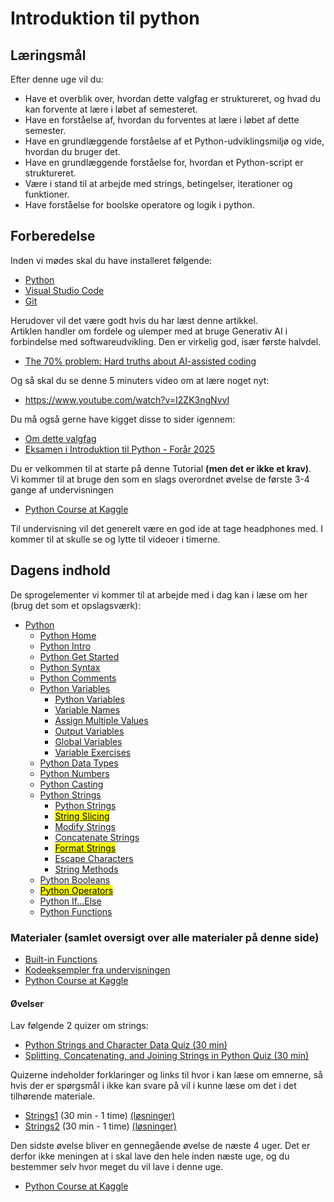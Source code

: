 # Introduktion til python


## Læringsmål

Efter denne uge vil du:

- Have et overblik over, hvordan dette valgfag er struktureret, og hvad du kan forvente at lære i løbet af semesteret.
- Have en forståelse af, hvordan du forventes at lære i løbet af dette semester.
- Have en grundlæggende forståelse af et Python-udviklingsmiljø og vide, hvordan du bruger det.
- Have en grundlæggende forståelse for, hvordan et Python-script er struktureret.
- Være i stand til at arbejde med strings, betingelser, iterationer og funktioner.
- Have forståelse for boolske operatore og logik i python.

## Forberedelse
Inden vi mødes skal du have installeret følgende:    
* [Python](https://www.python.org/downloads/)
* [Visual Studio Code](https://code.visualstudio.com/)
* [Git](https://git-scm.com/downloads)

Herudover vil det være godt hvis du har læst denne artikkel.    
Artiklen handler om fordele og ulemper med at bruge Generativ AI i forbindelse med softwareudvikling. Den er virkelig god, især første halvdel.  

* [The 70% problem: Hard truths about AI-assisted coding](https://addyo.substack.com/p/the-70-problem-hard-truths-about)

Og så skal du se denne 5 minuters video om at lære noget nyt:

* https://www.youtube.com/watch?v=I2ZK3ngNvvI

Du må også gerne have kigget disse to sider igennem:

* [Om dette valgfag](https://github.com/python-elective-kea/IntroPythonSpring2025/blob/main/lessons/about_this_elective.md)
* [Eksamen i Introduktion til Python - Forår 2025](https://github.com/python-elective-kea/IntroPythonSpring2025/blob/main/lessons/exam.md)

Du er velkommen til at starte på denne Tutorial **(men det er ikke et krav)**.    
Vi kommer til at bruge den som en slags overordnet øvelse de første 3-4 gange af undervisningen    
* [Python Course at Kaggle](https://www.kaggle.com/code/colinmorris/hello-python)

Til undervisning vil det generelt være en god ide at tage headphones med. I kommer til at skulle se og lytte til videoer i timerne. 

## Dagens indhold

De sprogelementer vi kommer til at arbejde med i dag kan i læse om her (brug det som et opslagsværk):

- [Python](https://www.w3schools.com/python/default.asp)
  - [Python Home](https://www.w3schools.com/python/default.asp)
  - [Python Intro](https://www.w3schools.com/python/python_intro.asp)
  - [Python Get Started](https://www.w3schools.com/python/python_getstarted.asp)
  - [Python Syntax](https://www.w3schools.com/python/python_syntax.asp)
  - [Python Comments](https://www.w3schools.com/python/python_comments.asp)
  - [Python Variables](https://www.w3schools.com/python/python_variables.asp)
    - [Python Variables](https://www.w3schools.com/python/python_variables.asp)
    - [Variable Names](https://www.w3schools.com/python/python_variables_names.asp)
    - [Assign Multiple Values](https://www.w3schools.com/python/python_variables_multiple.asp)
    - [Output Variables](https://www.w3schools.com/python/python_variables_output.asp)
    - [Global Variables](https://www.w3schools.com/python/python_variables_global.asp)
    - [Variable Exercises](https://www.w3schools.com/python/python_variables_exercises.asp)
  - [Python Data Types](https://www.w3schools.com/python/python_datatypes.asp)
  - [Python Numbers](https://www.w3schools.com/python/python_numbers.asp)
  - [Python Casting](https://www.w3schools.com/python/python_casting.asp)
  - [Python Strings](https://www.w3schools.com/python/python_strings.asp)
    - [Python Strings](https://www.w3schools.com/python/python_strings.asp)
    - [<mark>String Slicing</mark>](https://www.w3schools.com/python/python_strings_slicing.asp)
    - [Modify Strings](https://www.w3schools.com/python/python_strings_modify.asp)
    - [Concatenate Strings](https://www.w3schools.com/python/python_strings_concatenate.asp)
    - [<mark>Format Strings</mark>](https://www.w3schools.com/python/python_strings_format.asp)
    - [Escape Characters](https://www.w3schools.com/python/python_strings_escape.asp)
    - [String Methods](https://www.w3schools.com/python/python_strings_methods.asp)
  - [Python Booleans](https://www.w3schools.com/python/python_booleans.asp)
  - [<mark>Python Operators</mark>](https://www.w3schools.com/python/python_operators.asp)
  - [Python If...Else](https://www.w3schools.com/python/python_conditions.asp)
  - [Python Functions](https://www.w3schools.com/python/python_functions.asp)

### Materialer (samlet oversigt over alle materialer på denne side)

* [Built-in Functions](https://docs.python.org/3/library/functions.html)
* [Kodeeksempler fra undervisningen](../exercises/ses1/)
* [Python Course at Kaggle](https://www.kaggle.com/code/colinmorris/hello-python)

#### Øvelser

Lav følgende 2 quizer om strings: 

* [Python Strings and Character Data Quiz (30 min)](https://realpython.com/quizzes/python-strings/)
* [Splitting, Concatenating, and Joining Strings in Python Quiz (30 min)](https://realpython.com/quizzes/python-split-strings/)  

Quizerne indeholder forklaringer og links til hvor i kan læse om emnerne, så hvis der er spørgsmål i ikke kan svare på vil i kunne læse om det i det tilhørende materiale. 

* [Strings1](../exercises/ses1/string1.ipynb) (30 min - 1 time) [(løsninger)](../exercises/ses1/solutions/string1.ipynb)
* [Strings2](../exercises/ses1/string2.ipynb) (30 min - 1 time) [(løsninger)](../exercises/ses1/solutions/string2.ipynb)

Den sidste øvelse bliver en gennegående øvelse de næste 4 uger. Det er derfor ikke meningen at i skal lave den hele inden næste uge, og du bestemmer selv hvor meget du vil lave i denne uge.     

* [Python Course at Kaggle](https://www.kaggle.com/code/colinmorris/hello-python)